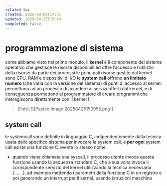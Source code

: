 ```yaml
---
related to: 
created: 2025-03-02T17:41
updated: 2025-04-25T15:43
completed: false
---
```

# programmazione di sistema
come abbiamo visto nel primo modulo, il **kernel** è il componente del sistema operativo che gestisce le risorse disponibili ed offre l’accesso e l’utilizzo della risorse da parte dei processi
le principali risorse gestite dal kernel sono CPU, RAM e dispositivi di I/O
le **system call** offrono **un limitato numero** (che varia con la versione del sistema) di punti di accesso al kernel: permettono ad un processo di accedere ai servizi offerti dal kernel, e di conseguenza permettono al programmatore di creare programmi che interagiscono direttamente con il kernel !
>[!info]
![[Pasted image 20250425153955.png]]
## system call
le systemcall sono definite in linguaggio C, indipendentemente dalla tecnica usata dallo specifico sistema per invocare la system call, e **per ogni** system call esiste una funzione C avente lo stesso nome
- quando viene chiamata una syscall, il processo utente invoca questa funzione usando la sequenza standard C, che a sua volta invoca il corrispondente servizio del kernel utilizzando la tecnica necessaria (…….), ad esempio  mettendo i parametri della funzione C in un registro e poi generando un interrupt per il kernel, usando istruzioni macchina
